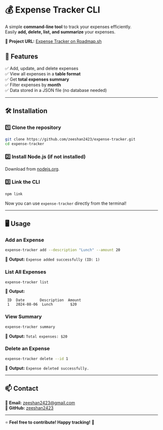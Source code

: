 # 💰 Expense Tracker CLI

A simple **command-line tool** to track your expenses efficiently.  
Easily **add, delete, list, and summarize** your expenses.

🔗 **Project URL:** [Expense Tracker on Roadmap.sh](https://roadmap.sh/projects/expense-tracker)

## 🚀 Features

✅ Add, update, and delete expenses  
✅ View all expenses in a **table format**  
✅ Get **total expenses summary**  
✅ Filter expenses by **month**  
✅ Data stored in a JSON file (no database needed)

---

## 🛠️ Installation

### **1️⃣ Clone the repository**

```sh
git clone https://github.com/zeeshan2423/expense-tracker.git
cd expense-tracker
```

### **2️⃣ Install Node.js (if not installed)**

Download from [nodejs.org](https://nodejs.org/).

### **3️⃣ Link the CLI**

```sh
npm link
```

Now you can use `expense-tracker` directly from the terminal!

---

## 🖥️ Usage

### **Add an Expense**

```sh
expense-tracker add --description "Lunch" --amount 20
```

📌 **Output:** `Expense added successfully (ID: 1)`

### **List All Expenses**

```sh
expense-tracker list
```

📌 **Output:**

```
 ID  Date       Description  Amount
 1   2024-08-06  Lunch        $20
```

### **View Summary**

```sh
expense-tracker summary
```

📌 **Output:** `Total expenses: $20`

### **Delete an Expense**

```sh
expense-tracker delete --id 1
```

📌 **Output:** `Expense deleted successfully.`

---

## 📫 Contact

📩 **Email:** [zeeshan2423@gmail.com](mailto:zeeshan2423@gmail.com)  
💼 **GitHub:** [zeeshan2423](https://github.com/zeeshan2423)

---

⭐ **Feel free to contribute! Happy tracking!** 🚀
